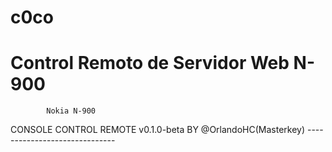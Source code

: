 # c0co
Control Remoto de Servidor Web N-900
  ==============================
            Nokia N-900
   CONSOLE CONTROL REMOTE v0.1.0-beta
       BY @OrlandoHC(Masterkey) 
    ------------------------------
